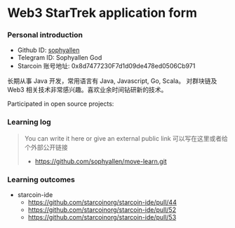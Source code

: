 

# Web3 StarTrek application form

### Personal introduction

* Github ID: [sophyallen](https://github.com/sophyallen)
* Telegram ID: Sophyallen God
* Starcoin 账号地址: 0x8d7477230F7d1d09de478ed0506Cb971

长期从事 Java 开发，常用语言有 Java, Javascript, Go, Scala。
对群块链及 Web3 相关技术非常感兴趣。喜欢业余时间钻研新的技术。

Participated in open source projects:



### Learning log

> You can write it here or give an external public link
> 可以写在这里或者给个外部公开链接
> * https://github.com/sophyallen/move-learn.git

### Learning outcomes

* starcoin-ide
  * https://github.com/starcoinorg/starcoin-ide/pull/44
  * https://github.com/starcoinorg/starcoin-ide/pull/52
  * https://github.com/starcoinorg/starcoin-ide/pull/53




